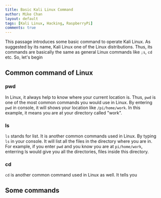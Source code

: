 ```yaml
---
title: Basic Kali Linux Command
author: Mike Chan
layout: default
tags: [Kali Linux, Hacking, RaspberryPi]
comments: true 
---
```


This passage introduces some basic command to operate Kali Linux. As suggested by its name, Kali Linux one of the Linux distributions. 
Thus, its commands are basically the same as general Linux commands like ```;s```, ```cd``` etc. So, let's begin

<!--more-->

## Common command of Linux

### pwd
In Linux, it always help to know where your current location is. Thus, ```pwd``` is one of the most common commands you would use in Linux.
By entering ```pwd``` in console, it will shows your location like ```/pi/home/work```. In this example, it means you are at your directory called "work".

### ls
```ls``` stands for list. It is another common commands used in Linux. By typing ```ls``` in your console. It will list all the 
files in the directory where you are in. For example, if you enter ```pwd``` and you know you are at ```pi/home/work```, enterring ls would give you all the directories, files inside this directory.

### cd
```cd``` is another common command used in Linux as well. It tells you 




## Some commands 
